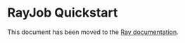 # RayJob Quickstart

This document has been moved to the [Ray documentation](https://docs.ray.io/en/master/cluster/kubernetes/getting-started/rayjob-quick-start.html).
